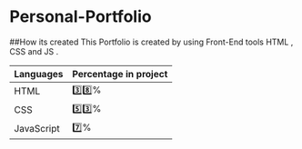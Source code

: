 # Personal-Portfolio

##How its created 
This Portfolio is created by using Front-End tools HTML , CSS and JS .

| Languages | Percentage in project |
| ------- | ------------------ |
| HTML    |  3️⃣8️⃣%|
| CSS  | 5️⃣3️⃣%|
| JavaScript | 7️⃣% |
